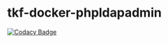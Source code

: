 # tkf-docker-phpldapadmin
[![Codacy Badge](https://api.codacy.com/project/badge/Grade/5d81a1b29d774cf1af51acbac2aeaf13)](https://app.codacy.com/app/teknofile/tkf-docker-phpldapadmin?utm_source=github.com&utm_medium=referral&utm_content=teknofile/tkf-docker-phpldapadmin&utm_campaign=Badge_Grade_Dashboard)